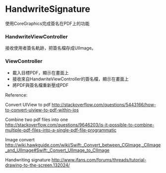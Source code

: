 # HandwriteSignature

使用CoreGraphics完成簽名在PDF上的功能

### HandwriteViewController 
接收使用者簽名軌跡，把簽名檔存成UIImage。

### ViewController

- 載入目標PDF，顯示在畫面上
- 接收來自HandwriteViewController的簽名檔，顯示在畫面上
- 將PDF與簽名檔重新壓成PDF


Reference:

Convert UIView to pdf
http://stackoverflow.com/questions/5443166/how-to-convert-uiview-to-pdf-within-ios

Combine two pdf files into one
http://stackoverflow.com/questions/9646203/is-it-possible-to-combine-multiple-pdf-files-into-a-single-pdf-file-programmatic

Image convert
http://wiki.hawkguide.com/wiki/Swift:_Convert_between_CGImage,_CIImage_and_UIImage#Swift:_Convert_UIImage_to_CIImage

Handwriting signature
http://www.ifans.com/forums/threads/tutorial-drawing-to-the-screen.132024/
